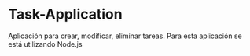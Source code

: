 # Task-Application

Aplicación para crear, modificar, eliminar tareas. Para esta aplicación se está utilizando Node.js
